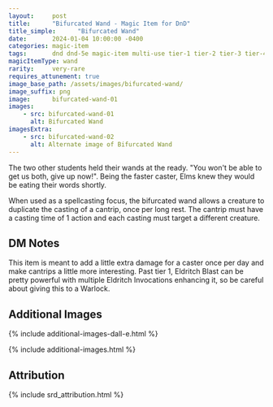 ```yaml
---
layout:     post
title:      "Bifurcated Wand - Magic Item for DnD"
title_simple:      "Bifurcated Wand"
date:       2024-01-04 10:00:00 -0400
categories: magic-item
tags:       dnd dnd-5e magic-item multi-use tier-1 tier-2 tier-3 tier-4
magicItemType: wand
rarity:     very-rare
requires_attunement: true
image_base_path: /assets/images/bifurcated-wand/
image_suffix: png
image:      bifurcated-wand-01
images:
    - src: bifurcated-wand-01
      alt: Bifurcated Wand
imagesExtra:
    - src: bifurcated-wand-02
      alt: Alternate image of Bifurcated Wand
---
```


<p class="read-aloud">
    The two other students held their wands at the ready. "You won't be able to get us both, give up now!". Being the faster caster, Elms knew they would be eating their words shortly.
</p>

When used as a spellcasting focus, the bifurcated wand allows a creature to duplicate the casting of a cantrip, once per long rest. The cantrip must have a casting time of 1 action and each casting must target a different creature.


## DM Notes

This item is meant to add a little extra damage for a caster once per day and make cantrips a little more interesting. Past tier 1, Eldritch Blast can be pretty powerful with multiple Eldritch Invocations enhancing it, so be careful about giving this to a Warlock.


## Additional Images

{% include additional-images-dall-e.html %}

{% include additional-images.html %}


## Attribution

{% include srd_attribution.html %}

